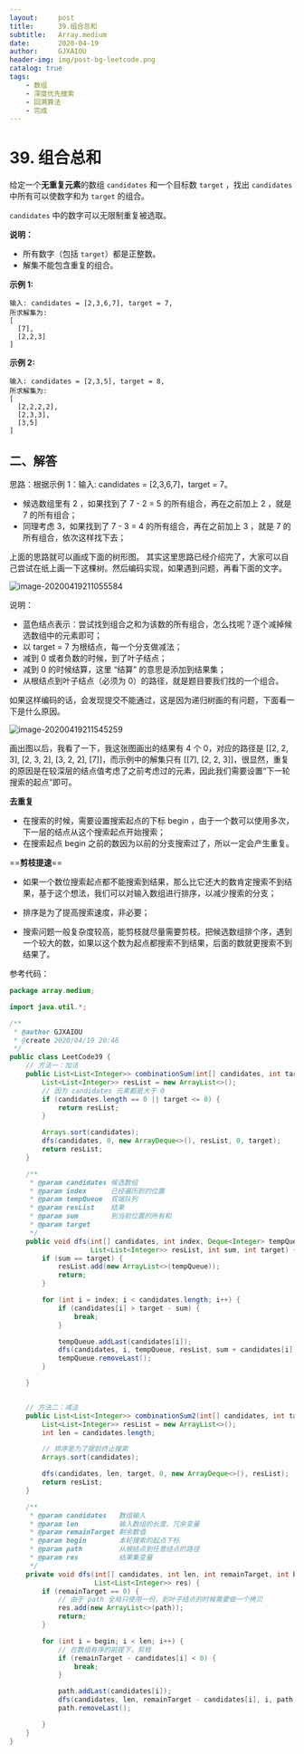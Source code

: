 ```yaml
---
layout:     post
title:      39.组合总和
subtitle:   Array.medium
date:       2020-04-19
author:     GJXAIOU
header-img: img/post-bg-leetcode.png
catalog: true
tags:
    - 数组
	- 深度优先搜索
	- 回溯算法
	- 完成
---
```


# 39. 组合总和

给定一个**无重复元素**的数组 `candidates` 和一个目标数 `target` ，找出 `candidates` 中所有可以使数字和为 `target` 的组合。

`candidates` 中的数字可以无限制重复被选取。

**说明：**

- 所有数字（包括 `target`）都是正整数。
- 解集不能包含重复的组合。 

**示例 1:**

```
输入: candidates = [2,3,6,7], target = 7,
所求解集为:
[
  [7],
  [2,2,3]
]
```

**示例 2:**

```
输入: candidates = [2,3,5], target = 8,
所求解集为:
[
  [2,2,2,2],
  [2,3,3],
  [3,5]
]
```

## 二、解答

思路：根据示例 1：输入: candidates = [2,3,6,7]，target = 7。

- 候选数组里有 2 ，如果找到了 7 - 2 = 5 的所有组合，再在之前加上 2 ，就是 7 的所有组合；
- 同理考虑 3，如果找到了 7 - 3 = 4 的所有组合，再在之前加上 3 ，就是 7 的所有组合，依次这样找下去；

上面的思路就可以画成下面的树形图。
其实这里思路已经介绍完了，大家可以自己尝试在纸上画一下这棵树。然后编码实现，如果遇到问题，再看下面的文字。

![image-20200419211055584](39.%E7%BB%84%E5%90%88%E6%80%BB%E5%92%8C.resource/image-20200419211055584.png)

说明：

- 蓝色结点表示：尝试找到组合之和为该数的所有组合，怎么找呢？逐个减掉候选数组中的元素即可；
- 以 target = 7 为根结点，每一个分支做减法；
- 减到 0 或者负数的时候，到了叶子结点；
- 减到 0 的时候结算，这里 “结算” 的意思是添加到结果集；
- 从根结点到叶子结点（必须为 0）的路径，就是题目要我们找的一个组合。
  

如果这样编码的话，会发现提交不能通过，这是因为递归树画的有问题，下面看一下是什么原因。

![image-20200419211545259](39.%E7%BB%84%E5%90%88%E6%80%BB%E5%92%8C.resource/image-20200419211545259.png)

画出图以后，我看了一下，我这张图画出的结果有 4 个 0，对应的路径是 [[2, 2, 3], [2, 3, 2], [3, 2, 2], [7]]，而示例中的解集只有 [[7], [2, 2, 3]]，很显然，重复的原因是在较深层的结点值考虑了之前考虑过的元素，因此我们需要设置“下一轮搜索的起点”即可。

**去重复**

- 在搜索的时候，需要设置搜索起点的下标 begin ，由于一个数可以使用多次，下一层的结点从这个搜索起点开始搜索；
- 在搜索起点 begin 之前的数因为以前的分支搜索过了，所以一定会产生重复。

==**剪枝提速**==

- 如果一个数位搜索起点都不能搜索到结果，那么比它还大的数肯定搜索不到结果，基于这个想法，我们可以对输入数组进行排序，以减少搜索的分支；

- 排序是为了提高搜索速度，非必要；

- 搜索问题一般复杂度较高，能剪枝就尽量需要剪枝。把候选数组排个序，遇到一个较大的数，如果以这个数为起点都搜索不到结果，后面的数就更搜索不到结果了。

参考代码：


```java
package array.medium;

import java.util.*;

/**
 * @author GJXAIOU
 * @create 2020/04/19 20:46
 */
public class LeetCode39 {
    // 方法一：加法
    public List<List<Integer>> combinationSum(int[] candidates, int target) {
        List<List<Integer>> resList = new ArrayList<>();
        // 因为 candidates 元素都是大于 0
        if (candidates.length == 0 || target <= 0) {
            return resList;
        }

        Arrays.sort(candidates);
        dfs(candidates, 0, new ArrayDeque<>(), resList, 0, target);
        return resList;
    }

    /**
     * @param candidates 候选数组
     * @param index      已经遍历到的位置
     * @param tempQueue  双端队列
     * @param resList    结果
     * @param sum        到当前位置的所有和
     * @param target
     */
    public void dfs(int[] candidates, int index, Deque<Integer> tempQueue,
                    List<List<Integer>> resList, int sum, int target) {
        if (sum == target) {
            resList.add(new ArrayList<>(tempQueue));
            return;
        }

        for (int i = index; i < candidates.length; i++) {
            if (candidates[i] > target - sum) {
                break;
            }

            tempQueue.addLast(candidates[i]);
            dfs(candidates, i, tempQueue, resList, sum + candidates[i], target);
            tempQueue.removeLast();
        }

    }


    // 方法二：减法
    public List<List<Integer>> combinationSum2(int[] candidates, int target) {
        List<List<Integer>> resList = new ArrayList<>();
        int len = candidates.length;

        // 排序是为了提前终止搜索
        Arrays.sort(candidates);

        dfs(candidates, len, target, 0, new ArrayDeque<>(), resList);
        return resList;
    }

    /**
     * @param candidates   数组输入
     * @param len          输入数组的长度，冗余变量
     * @param remainTarget 剩余数值
     * @param begin        本轮搜索的起点下标
     * @param path         从根结点到任意结点的路径
     * @param res          结果集变量
     */
    private void dfs(int[] candidates, int len, int remainTarget, int begin, Deque<Integer> path,
                     List<List<Integer>> res) {
        if (remainTarget == 0) {
            // 由于 path 全局只使用一份，到叶子结点的时候需要做一个拷贝
            res.add(new ArrayList<>(path));
            return;
        }

        for (int i = begin; i < len; i++) {
            // 在数组有序的前提下，剪枝
            if (remainTarget - candidates[i] < 0) {
                break;
            }

            path.addLast(candidates[i]);
            dfs(candidates, len, remainTarget - candidates[i], i, path, res);
            path.removeLast();

        }
    }
}
```

